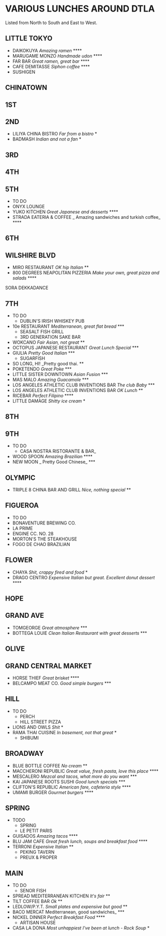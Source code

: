 # VARIOUS LUNCHES AROUND DTLA

Listed from North to South and East to West.

## LITTLE TOKYO

* DAIKOKUYA _Amazing ramen_ ****
* MARUGAME MONZO _Handmade udon_ ****
* FAR BAR _Great ramen, great bar_ ****
* CAFE DEMITASSE _Siphon coffee_ ****
* SUSHIGEN

## CHINATOWN

## 1ST

## 2ND

* LILIYA CHINA BISTRO _Far from a bistro_ *
* BADMASH _Indian and not a fan_ *

## 3RD

## 4TH

## 5TH

* TO DO
* ONYX LOUNGE
* YUKO KITCHEN _Great Japanese and desserts_ ****
* STRADA EATERIA & COFFEE _ Amazing sandwiches and turkish coffee_ ****

## 6TH

## WILSHIRE BLVD

* MIRO RESTAURANT _OK hip Italian_ **
* 800 DEGREES NEAPOLITAN PIZZERIA _Make your own, great pizza and salads_ ****

SORA
DEKKADANCE

## 7TH

* TO DO
  * DUBLIN'S IRISH WHISKEY PUB
* 10e RESTAURANT _Mediterranean, great flat bread_ ***
  * SEASALT FISH GRILL
  * 3RD GENERATION SAKE BAR
* WOKCANO _Fair Asian, not great_ **
* OCTOPUS JAPANESE RESTAURANT _Great Lunch Special_ ***
* GIULIA _Pretty Good Italian_ ***
  * SUGARFISH
* SO LONG, HI! _Pretty good thai. **
* POKETENDO _Great Poke_ ***
* LITTLE SISTER DOWNTOWN _Asian Fusion_ ***
* MAS MALO _Amazing Guacamole_ ***
* LOS ANGELES ATHLETIC CLUB INVENTIONS BAR _The club Baby_ ***
* LOS ANGELES ATHLETIC CLUB INVENTIONS BAR _OK Lunch_ **
* RICEBAR _Perfect Filipino_ ****
* LITTLE DAMAGE _Shitty ice cream_ *

## 8TH

## 9TH

* TO DO
  * CASA NOSTRA RISTORANTE & BAR_
* WOOD SPOON _Amazing Brazilian_ ****
* NEW MOON _ Pretty Good Chinese_ ***

## OLYMPIC

* TRIPLE 8 CHINA BAR AND GRILL _Nice, nothing special_ **

## FIGUEROA

* TO DO
* BONAVENTURE BREWING CO.
* LA PRIME
* ENGINE CC. NO. 28
* MORTON'S THE STEAKHOUSE
* FOGO DE CHAO BRAZILIAN

## FLOWER

* CHAYA _Shit, crappy fired and food_ *
* DRAGO CENTRO _Expensive Italian but great.  Excellent donut dessert_ ****

## HOPE

## GRAND AVE

* TOMGEORGE _Great atmosphere_ ***
* BOTTEGA LOUIE _Clean Italian Restaurant with great desserts_ ***

## OLIVE

## GRAND CENTRAL MARKET

* HORSE THIEF _Great brisket_ ****
* BELCAMPO MEAT CO. _Good simple burgers_ ***

## HILL

* TO DO
  * PERCH
  * HILL STREET PIZZA
* LIONS AND OWLS _Shit_ *
* RAMA THAI CUISINE _In basement, not that great_ *
  * SHIBUMI

## BROADWAY

* BLUE BOTTLE COFFEE _No cream_ **
* MACCHERONI REPUBLIC _Great value, fresh pasta, love this place_ ****
* MESCALERO _Mezcal and tacos, what more do you want_ ***
* KAI JAPANESE ROOTS SUSHI _Good lunch specials_ ***
* CLIFTON'S REPUBLIC _American fare, cafeteria style_ ****
* UMAMI BURGER _Gourmet burgers_ ****

## SPRING

* TODO
  * SPRING
  * LE PETIT PARIS
* GUISADOS _Amazing tacos_ ****
* BLU JAM CAFE _Great fresh lunch, soups and breakfast food_ ****
* TERRONI _Expensive Italian_ **
  * PEKING TAVERN
  * PREUX & PROPER

## MAIN

* TO DO
  * SENOR FISH
* SPREAD MEDITERRANEAN KITCHEN _It's fair_ **
* TILT COFFEE BAR _Ok_ **
* LEDLOW/P.Y.T. _Small plates and expensive but good_ **
* BACO MERCAT Mediterranean, good sandwiches_ ***
* NICKEL DINNER _Perfect Breakfast Food_ ****
  * ARTISAN HOUSE
* CASA LA DONA _Most unhappiest I've been at lunch - Rock Soup_ *
